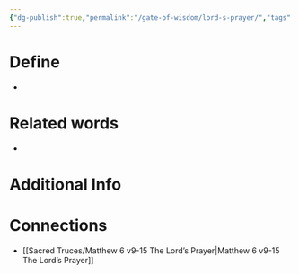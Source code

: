 ```yaml
---
{"dg-publish":true,"permalink":"/gate-of-wisdom/lord-s-prayer/","tags":["#GateWisdom"]}
---
```


# Define
- 

# Related words
- 

# Additional Info


# Connections
- [[Sacred Truces/Matthew 6 v9-15 The Lord’s Prayer\|Matthew 6 v9-15 The Lord’s Prayer]]

